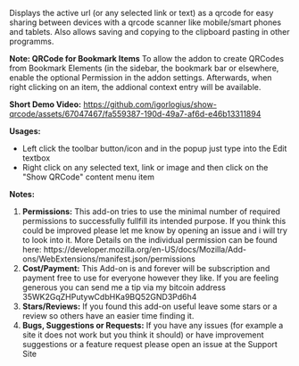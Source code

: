 Displays the active url (or any selected link or text) as a qrcode for easy
sharing between devices with a qrcode scanner like mobile/smart phones and
tablets. Also allows saving and copying to the clipboard pasting in other
programms.

<b>Note: QRCode for Bookmark Items</b>
To allow the addon to create QRCodes from Bookmark Elements (in the sidebar, the bookmark bar or elsewhere, enable the optional Permission in the addon settings. Afterwards, when right clicking on an item, the addional context entry will be available.

<b>Short Demo Video:</b>
https://github.com/igorlogius/show-qrcode/assets/67047467/fa559387-190d-49a7-af6d-e46b13311894

<b>Usages:</b>
<ul>
  <li>
    Left click the toolbar button/icon and in the popup just type into the Edit
    textbox
  </li>
  <li>
    Right click on any selected text, link or image and then click on the "Show
    QRCode" content menu item
  </li>
</ul>

<b>Notes:</b>
<ol>
    <li><b>Permissions:</b>
        This add-on tries to use the minimal number of required permissions to successfully fullfill its intended purpose.
        If you think this could be improved please let me know by opening an issue and i will try to look into it.
        More Details on the individual permission can be found here: https://developer.mozilla.org/en-US/docs/Mozilla/Add-ons/WebExtensions/manifest.json/permissions
    </li>
    <li><b>Cost/Payment:</b>
        This Add-on is and forever will be subscription and payment free to use for everyone however they like.
        If you are feeling generous you can send me a tip via my bitcoin address 35WK2GqZHPutywCdbHKa9BQ52GND3Pd6h4
    </li>
    <li><b>Stars/Reviews:</b>
        If you found this add-on useful leave some stars or a review so others have an  easier time finding it.
    </li>
    <li><b>Bugs, Suggestions or Requests:</b>
        If you have any issues (for example a site it does not work but you think it should) or have improvement suggestions or a feature request please open an issue at the Support Site
    </li>
</ol>

